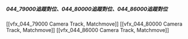 ##### 044_79000追蹤對位、044_80000追蹤對位、044_86000追蹤對位
[[vfx_044_79000 Camera Track, Matchmove]]
[[vfx_044_80000 Camera Track, Matchmove]]
[[vfx_044_86000 Camera Track, Matchmove]]
